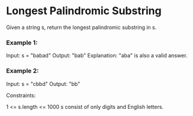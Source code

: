# Longest Palindromic Substring

Given a string s, return the longest palindromic substring in s.


### Example 1:

Input: s = "babad"
Output: "bab"
Explanation: "aba" is also a valid answer.

### Example 2:

Input: s = "cbbd"
Output: "bb"
 

Constraints:

1 <= s.length <= 1000
s consist of only digits and English letters.
